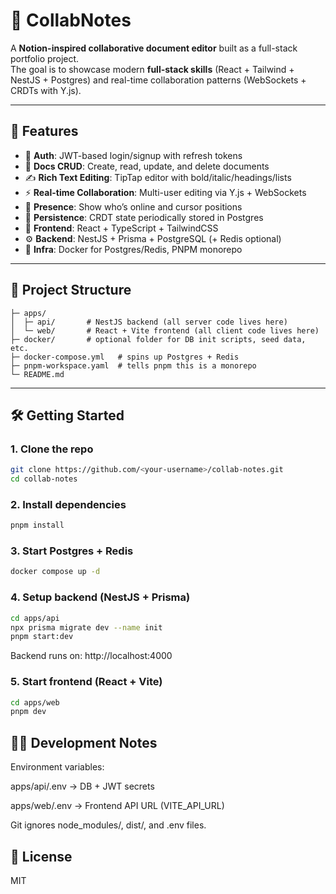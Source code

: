 # 📝 CollabNotes

A **Notion-inspired collaborative document editor** built as a full-stack portfolio project.  
The goal is to showcase modern **full-stack skills** (React + Tailwind + NestJS + Postgres) and real-time collaboration patterns (WebSockets + CRDTs with Y.js).

---

## 🚀 Features

- 🔐 **Auth**: JWT-based login/signup with refresh tokens
- 📄 **Docs CRUD**: Create, read, update, and delete documents
- ✍️ **Rich Text Editing**: TipTap editor with bold/italic/headings/lists
- ⚡ **Real-time Collaboration**: Multi-user editing via Y.js + WebSockets
- 👥 **Presence**: Show who’s online and cursor positions
- 💾 **Persistence**: CRDT state periodically stored in Postgres
- 🎨 **Frontend**: React + TypeScript + TailwindCSS
- ⚙️ **Backend**: NestJS + Prisma + PostgreSQL (+ Redis optional)
- 🐳 **Infra**: Docker for Postgres/Redis, PNPM monorepo

---

## 📂 Project Structure

```collab-notes/
├─ apps/
│  ├─ api/       # NestJS backend (all server code lives here)
│  └─ web/       # React + Vite frontend (all client code lives here)
├─ docker/       # optional folder for DB init scripts, seed data, etc.
├─ docker-compose.yml   # spins up Postgres + Redis
├─ pnpm-workspace.yaml  # tells pnpm this is a monorepo
└─ README.md
```
---

## 🛠️ Getting Started

### 1. Clone the repo
```bash
git clone https://github.com/<your-username>/collab-notes.git
cd collab-notes
```
### 2. Install dependencies
```bash
pnpm install
````
### 3. Start Postgres + Redis
```bash
docker compose up -d
````
### 4. Setup backend (NestJS + Prisma)
```bash
cd apps/api
npx prisma migrate dev --name init
pnpm start:dev
````
Backend runs on: http://localhost:4000
### 5. Start frontend (React + Vite)
```bash
cd apps/web
pnpm dev
````
## 🧑‍💻 Development Notes

Environment variables:

apps/api/.env → DB + JWT secrets

apps/web/.env → Frontend API URL (VITE_API_URL)

Git ignores node_modules/, dist/, and .env files.

## 📜 License

MIT

